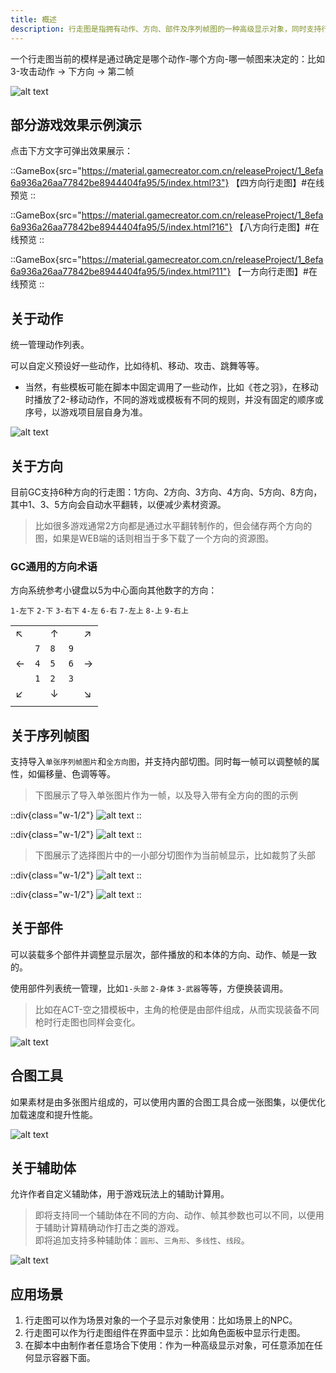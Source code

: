 ```yaml
---
title: 概述
description: 行走图是指拥有动作、方向、部件及序列帧图的一种高级显示对象，同时支持行走图辅助体。
---
```


一个行走图当前的模样是通过确定是哪个动作-哪个方向-哪一帧图来决定的：比如3-攻击动作 -> 下方向 -> 第二帧

![alt text](https://cdn.gcw.wiki/gcw/image/zh_hans/getting-started/9.avatar/1.index/image.png)

## 部分游戏效果示例演示

点击下方文字可弹出效果展示：

::GameBox{src="https://material.gamecreator.com.cn/releaseProject/1_8efa6a936a26aa77842be8944404fa95/5/index.html?3"}
【四方向行走图】#在线预览
::

::GameBox{src="https://material.gamecreator.com.cn/releaseProject/1_8efa6a936a26aa77842be8944404fa95/5/index.html?16"}
【八方向行走图】#在线预览
::

::GameBox{src="https://material.gamecreator.com.cn/releaseProject/1_8efa6a936a26aa77842be8944404fa95/5/index.html?11"}
【一方向行走图】#在线预览
::

## 关于动作

统一管理动作列表。

可以自定义预设好一些动作，比如待机、移动、攻击、跳舞等等。

- 当然，有些模板可能在脚本中固定调用了一些动作，比如《苍之羽》，在移动时播放了2-移动动作，不同的游戏或模板有不同的规则，并没有固定的顺序或序号，以游戏项目层自身为准。

![alt text](https://cdn.gcw.wiki/gcw/image/zh_hans/getting-started/9.avatar/1.index/image-1.png)

## 关于方向

目前GC支持6种方向的行走图：1方向、2方向、3方向、4方向、5方向、8方向，其中1、3、5方向会自动水平翻转，以便减少素材资源。

> 比如很多游戏通常2方向都是通过水平翻转制作的，但会储存两个方向的图，如果是WEB端的话则相当于多下载了一个方向的资源图。

### GC通用的方向术语

方向系统参考小键盘以5为中心面向其他数字的方向：

`1-左下` `2-下` `3-右下` `4-左` `6-右` `7-左上` `8-上` `9-右上`

|     |     |     |     |     |
| --- | --- | --- | --- | --- |
| ↖   |     | ↑   |     | ↗   |
|     | `7` | `8` | `9` |     |
| ←   | `4` | `5` | `6` | →   |
|     | `1` | `2` | `3` |     |
| ↙   |     | ↓   |     | ↘   |
|     |     |     |     |     |

## 关于序列帧图

支持导入`单张序列帧图片`和`全方向图`，并支持内部切图。同时每一帧可以调整帧的属性，如偏移量、色调等等。

> 下图展示了导入单张图片作为一帧，以及导入带有全方向的图的示例

::div{class="w-1/2"}
![alt text](https://cdn.gcw.wiki/gcw/image/zh_hans/getting-started/9.avatar/1.index/image-2.png)
::

::div{class="w-1/2"}
![alt text](https://cdn.gcw.wiki/gcw/image/zh_hans/getting-started/9.avatar/1.index/image-3.png)
::

> 下图展示了选择图片中的一小部分切图作为当前帧显示，比如裁剪了头部

::div{class="w-1/2"}
![alt text](https://cdn.gcw.wiki/gcw/image/zh_hans/getting-started/9.avatar/1.index/image-4.png)
::

::div{class="w-1/2"}
![alt text](https://cdn.gcw.wiki/gcw/image/zh_hans/getting-started/9.avatar/1.index/image-5.png)
::

## 关于部件

可以装载多个部件并调整显示层次，部件播放的和本体的方向、动作、帧是一致的。

使用部件列表统一管理，比如`1-头部` `2-身体` `3-武器`等等，方便换装调用。

> 比如在ACT-空之猎模板中，主角的枪便是由部件组成，从而实现装备不同枪时行走图也同样会变化。

![alt text](https://cdn.gcw.wiki/gcw/image/zh_hans/getting-started/9.avatar/1.index/image-6.png)

## 合图工具

如果素材是由多张图片组成的，可以使用内置的合图工具合成一张图集，以便优化加载速度和提升性能。

![alt text](https://cdn.gcw.wiki/gcw/image/zh_hans/getting-started/9.avatar/1.index/image-7.png)

## 关于辅助体

允许作者自定义辅助体，用于游戏玩法上的辅助计算用。

> 即将支持同一个辅助体在不同的方向、动作、帧其参数也可以不同，以便用于辅助计算精确动作打击之类的游戏。
> <br>即将追加支持多种辅助体：`圆形`、`三角形`、`多线性`、`线段`。

![alt text](https://cdn.gcw.wiki/gcw/image/zh_hans/getting-started/9.avatar/1.index/image-8.png)

## 应用场景

1. 行走图可以作为场景对象的一个子显示对象使用：比如场景上的NPC。
2. 行走图可以作为行走图组件在界面中显示：比如角色面板中显示行走图。
3. 在脚本中由制作者任意场合下使用：作为一种高级显示对象，可任意添加在任何显示容器下面。

<!-- ## 参考资料

- [API-单机版-客户端行走图: Avatar](/zh_hans/library/2d/client/avatar)
- [API-单机版-客户端行走图界面组件: UIAvatar](/zh_hans/library/2d/client/interface/uiavatar)
- [API-单机版-客户端行走图动作数据: AvatarAction](/zh_hans/library/2d/client/data/avataraction)
- [API-单机版-客户端行走图帧图像数据: AvatarFrameImage](/zh_hans/library/2d/client/data/avatarframeimage)
- [API-单机版-客户端行走图辅助体数据: AvatarRefObj](/zh_hans/library/2d/client/data/avatarrefobj)
- [API-网络版-客户端行走图: Avatar](/zh_hans/library/2dnetwork/client/avatar)
- [API-网络版-客户端行走图界面组件: UIAvatar](/zh_hans/library/2dnetwork/client/interface/uiavatar)
- [API-网络版-客户端行走图动作数据: AvatarAction](/zh_hans/library/2dnetwork/client/data/avataraction)
- [API-网络版-客户端行走图帧图像数据: AvatarFrameImage](/zh_hans/library/2dnetwork/client/data/avatarframeimage)
- [API-网络版-客户端行走图辅助体数据: AvatarRefObj](/zh_hans/library/2dnetwork/client/data/avatarrefobj) -->
